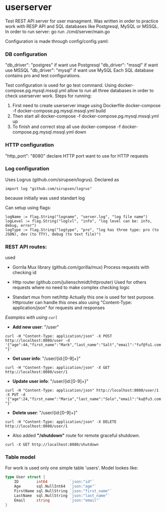 # userserver
Test REST API server for user managment. 
Was written in order to practice work with RESP API and SQL databases like Postgresql, MySQL or MSSQL.
In order to run server:
go run ./cmd/server/main.go

Configuration is made through config/config.yaml:
### DB configuration
"db_driver": "postgres" if want use Postgresql
"db_driver": "mssql" if want use MSSQL
"db_driver": "mysql" if want use MySQL
Each SQL database contains pro and test configurations.

Test configuration is used for go test command. Using docker-compose.pg.mysql.mssql.yml allow to run all three databases in order to check userserver work. Steps for running:
1. First need to create userserver image using Dockerfile
docker-compose -f docker-compose.pg.mysql.mssql.yml build 
2. Then start all
docker-compose -f docker-compose.pg.mysql.mssql.yml up
3. To finish and correct stop all use
docker-compose -f docker-compose.pg.mysql.mssql.yml down

### HTTP configuration
"http_port": "8080" declare HTTP port want to use for HTTP requests

### Log configuration
Uses Logrus (github.com/sirupsen/logrus). 
Declared as
```
import log "github.com/sirupsen/logrus"
```
because initially was used standart log

Can setup using flags:
```
logName := flag.String("logname", "server.log", "log file name")
logLevel := flag.String("loglvl", "info", "log level can be: info, debug, error")
logType := flag.String("logtype", "pro", "log has three type: pro (to JSON), dev (to TTY), debug (to text file)")
```

### REST API routes:
used
- Gorrila Mux library (github.com/gorilla/mux)
Process requests with checking id

- Http router (github.com/julienschmidt/httprouter)
Used for others requests where no need to make complex checking logic

- Standart mux from net/http
Actually this one is used for test purpose. Httprouter can handle this ones also
using "Content-Type: application/json" for requests and responses

*Examples with using `curl`*
* **Add new user**: "/user" 

`curl -H "Content-Type: application/json" -X POST http://localhost:8080/user -d '{"age":44,"first_name":"Mark","last_name":"Salt","email":"fuf@fu1.com"}'`

* **Get user info**: "/user/{id:[0-9]+}"

`curl -H "Content-Type: application/json" -X GET http://localhost:8080/user/1`

* **Update user info**: "/user/{id:[0-9]+}"

`curl -H "Content-Type: application/json" http://localhost:8080/user/1 -X PUT -d '{"age":24,"first_name":"Maria","last_name":"Solo","email":"ku@fu3.com"}'`

* **Delete user**: "/user/{id:[0-9]+}" 

`curl -H "Content-Type: application/json" -X DELETE http://localhost:8080/user/1`

* Also added **"/shutdown"** route for remote graceful shutdown. 

`curl -X GET http://localhost:8080/shutdown`


### Table model
For work is used only one simple table 'users'. Model lookes like: 
```Go
type User struct {
	ID        int64          `json:"id"`
	Age       sql.NullInt64  `json:"age"`
	FirstName sql.NullString `json:"first_name"`
	LastName  sql.NullString `json:"last_name"`
	Email     string         `json:"email"`
}
```
